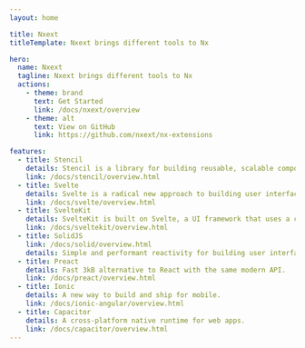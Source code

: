 ```yaml
---
layout: home

title: Nxext
titleTemplate: Nxext brings different tools to Nx

hero:
  name: Nxext
  tagline: Nxext brings different tools to Nx
  actions:
    - theme: brand
      text: Get Started
      link: /docs/nxext/overview
    - theme: alt
      text: View on GitHub
      link: https://github.com/nxext/nx-extensions

features:
  - title: Stencil
    details: Stencil is a library for building reusable, scalable component libraries. Generate small, blazing fast Web Components that run everywhere.
    link: /docs/stencil/overview.html
  - title: Svelte
    details: Svelte is a radical new approach to building user interfaces. Whereas traditional frameworks like React and Vue do the bulk of their work in the browser, Svelte shifts that work into a compile step that happens when you build your app.
    link: /docs/svelte/overview.html
  - title: SvelteKit
    details: SvelteKit is built on Svelte, a UI framework that uses a compiler to let you write breathtakingly concise components that do minimal work in the browser, using languages you already know — HTML, CSS and JavaScript.
    link: /docs/sveltekit/overview.html
  - title: SolidJS
    link: /docs/solid/overview.html
    details: Simple and performant reactivity for building user interfaces.
  - title: Preact
    details: Fast 3kB alternative to React with the same modern API.
    link: /docs/preact/overview.html
  - title: Ionic
    details: A new way to build and ship for mobile.
    link: /docs/ionic-angular/overview.html
  - title: Capacitor
    details: A cross-platform native runtime for web apps.
    link: /docs/capacitor/overview.html
---
```

